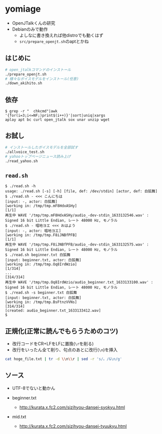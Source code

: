 # yomiage

- OpenJTalkくんの研究
- Debianのみで動作
  - よしなに書き換えれば他distroでも動くはず
  - `src/prepare_openjt.sh`のaptとかね

## はじめに

```bash
# open_jtalkコマンドのインストール
./prepare_openjt.sh
# 様々なボイスモデルをインストール(任意)
./down_akihito.sh
```

## 依存

```shellsession
$ grep -r "  chkcmd"|awk '{for(i=3;i<=NF;)print$(i++)}'|sort|uniq|xargs
aplay apt bc curl open_jtalk sox unar unzip wget
```

## お試し

```bash
# インストールしたボイスモデルを全部試す
./allvoice_test.sh
# yahooトップページニュース読み上げ
./read_yahoo.sh
```

## `read.sh`

```shellsession
$ ./read.sh -h
usage: ./read.sh [-s] [-h] [file, def: /dev/stdin] [actor, def: 白狐舞]
$ ./read.sh - <<< こんにちは
[input: -, actor: 白狐舞]
[working in: /tmp/tmp.mF8HdxASHy]
[1/1]
再生中 WAVE '/tmp/tmp.mF8HdxASHy/audio_-dev-stdin_1633132546.wav' : Signed 16 bit Little Endian, レート 48000 Hz, モノラル
$ ./read.sh - 唱地ヨエ <<< おはよう
[input: -, actor: 唱地ヨエ]
[working in: /tmp/tmp.F8iJNBfPFB]
[1/1]
再生中 WAVE '/tmp/tmp.F8iJNBfPFB/audio_-dev-stdin_1633132575.wav' : Signed 16 bit Little Endian, レート 48000 Hz, モノラル
$ ./read.sh beginner.txt 白狐舞
[input: beginner.txt, actor: 白狐舞]
[working in: /tmp/tmp.Oq8IrdWzio]
[1/314]
...
[314/314]
再生中 WAVE '/tmp/tmp.Oq8IrdWzio/audio_beginner.txt_1633133100.wav' : Signed 16 bit Little Endian, レート 48000 Hz, モノラル
$ ./read.sh -s beginner.txt 白狐舞
[input: beginner.txt, actor: 白狐舞]
[working in: /tmp/tmp.BsFtnzVVNs]
[314/314]
[created: audio_beginner.txt_1633133412.wav]
$
```

## 正規化(正常に読んでもらうためのコツ)

- 改行コードをCR+LFをLFに置換(`\r`を削る)
- 改行をいったん全て削り、句点のあとに改行(`\n`)を挿入

```bash
cat hoge_file.txt | tr -d \\n\\r | sed -r 's/。/&\n/g'
```

## ソース

- UTF-8でないと動かん
- beginner.txt
  - <http://kurata.x.fc2.com/sizihyou-dansei-syokyu.html>

- mid.txt
  - <http://kurata.x.fc2.com/sizihyou-dansei-tyuukyu.html>
